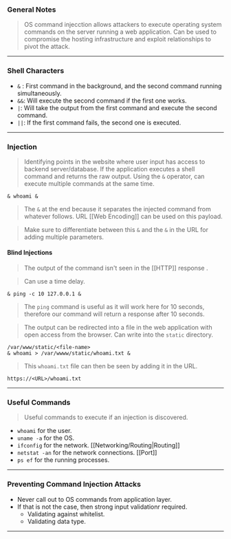 
### General Notes

> OS command injecction allows attackers to execute operating system commands on the server running a web application.
> Can be used to compromise the hosting infrastructure and exploit relationships to pivot the attack.

---

### Shell Characters

* `&` : First command in the background, and the second command running simultaneously.
* `&&`: Will execute the second command if the first one works.
* `|`: Will take the output from the first command and execute the second command.
* `||`: If the first command fails, the second one is executed.

---

### Injection

> Identifying points in the website where user input has access to backend server/database.
> If the application executes a shell command and returns the raw output.
> Using the `&` operator, can execute multiple commands at the same time.
```
& whoami &
```
> The `&` at the end because it separates the injected command from whatever follows.
> URL [[Web Encoding]] can be used on this payload.

> Make sure to differentiate between this `&` and the `&` in the URL for adding multiple parameters.

#### Blind Injections

> The output of the command isn't seen in the [[HTTP]] response .

> Can use a time delay.
```
& ping -c 10 127.0.0.1 &
```
> The `ping` command is useful as it will work here for 10 seconds, therefore our command will return a response after 10 seconds.

> The output can be redirected into a file in the web application with open access from the browser.
> Can write into the `static` directory.
```
/var/www/static/<file-name>
& whoami > /var/wwww/static/whoami.txt &
```
> This `whoami.txt` file can then be seen by adding it in the URL.
```
https://<URL>/whoami.txt
```

---

### Useful Commands

> Useful commands to execute if an injection is discovered.

* `whoami` for the user.
* `uname -a` for the OS.
* `ifconfig` for the network. [[Networking/Routing|Routing]]
* `netstat -an` for the network connections. [[Port]]
* `ps ef` for the running processes. 

---

### Preventing Command Injection Attacks

* Never call out to OS commands from application layer.
* If that is not the case, then strong input validationr required.
	* Validating against whitelist.
	* Validating data type.

---
